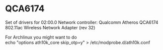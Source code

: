 # QCA6174
Set of drivers for 02:00.0 Network controller: Qualcomm Atheros QCA6174 802.11ac Wireless Network Adapter (rev 32)

For Archlinux you might want to do  
echo "options ath10k_core skip_otp=y" > /etc/modprobe.d/ath10k.conf 

